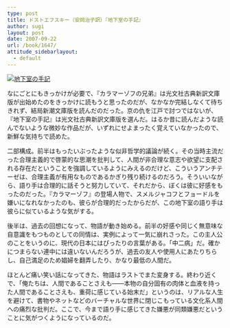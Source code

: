 ```yaml
---
type: post
title: ドストエフスキー（安岡治子訳）『地下室の手記』
author: sugi
layout: post
date: 2007-09-22
url: /book/1647/
attitude_sidebarlayout:
  - default
---
```

<a href="http://www.amazon.co.jp/exec/obidos/ASIN/4334751296/chezsugi-22/ref=nosim/" onclick="_gaq.push(['_trackEvent', 'outbound-article', 'http://www.amazon.co.jp/exec/obidos/ASIN/4334751296/chezsugi-22/ref=nosim/', '']);" name="amazletlink" target="_blank"><img src="http://i2.wp.com/ec2.images-amazon.com/images/I/41gjG9RlrqL.SL160.jpg?w=660" alt="地下室の手記" class="alignleft" data-recalc-dims="1" /></a>

なにごとにもきっかけが必要で、『カラマーゾフの兄弟』は光文社古典新訳文庫版が出始めたのをきっかけに読もうと思ったのだが、なかなか完結しなくて待ちきれず、結局新潮文庫版を読んだのだった。京の仇を江戸で討つではないが、『地下室の手記』は光文社古典新訳文庫版を選んだ。はるか昔に読んだような読んでないような微妙な作品だが、いずれにせよまったく覚えていなかったので、新鮮な気持ちで読めた。

二部構成。前半はもったいぶったような似非哲学的議論が続く。その当時主流だった合理主義的で啓蒙的な思潮を批判して、人間が非合理な意志や欲望に支配される存在だということを強調しているようにみえるのだけど、こういうアンチテーゼは、合理主義が有用なものであるかぎり残り続けるのだろう。そういいながら、語り手は合理的に話そうと努力していて、それだから、ぼくは彼に好感をもったのだった。『カラマーゾフ』の登場人物で、スメルジャコフとフョードルを嫌いになれなかったのも、彼らが合理的だったからだが、この地下室の語り手は彼らに似ているような気がする。

後半は、過去の回想になって、物語が動き始める。前半の好感や同じく無意味な自意識をもつものとしての同情は、実例によって一気に崩れさった。この主人公のことをいうのに、現代の日本にはぴったりの言葉がある。「中二病」だ。確かにつまらない連中には違いないんだろうが、過去の友人や使用人にあたりちらし、自己満足のため娼婦を翻弄したり、かなり最低の人間だ。

ほとんど痛い笑い話になってきた、物語はラストでまた変身する。終わり近くで、「俺たちは、人間であることさえも――本物の自分固有の肉体と血液を持った人間であることさえも、重荷に感じている始末だ」というのは、リアルな人生を避けて、書物やネットなどのバーチャルな世界に閉じこもっている文化系人間への痛烈な批判だ。ここで、今まで語り手に感じてきた嫌悪が同類嫌悪だということに気がつくようになっているのだ。

